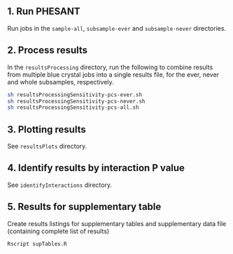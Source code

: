 
## 1. Run PHESANT

Run jobs in the `sample-all`, `subsample-ever` and `subsample-never` directories.

## 2. Process results

In the `resultsProcessing` directory, run the following to combine results from multiple blue crystal jobs into a single results file, for the ever, never and whole subsamples, respectively.

```bash
sh resultsProcessingSensitivity-pcs-ever.sh
sh resultsProcessingSensitivity-pcs-never.sh
sh resultsProcessingSensitivity-pcs-all.sh
```


## 3. Plotting results

See `resultsPlots` directory.

## 4. Identify results by interaction P value

See `identifyInteractions` directory.

## 5. Results for supplementary table

Create results listings for supplementary tables and supplementary data file (containing complete list of results)

```bash
Rscript supTables.R
```

